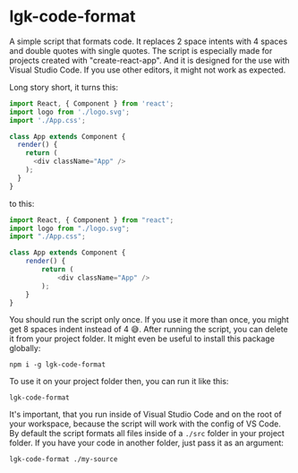 # lgk-code-format
A simple script that formats code. It replaces 2 space intents with 4 spaces and double quotes with single quotes.
The script is especially made for projects created with "create-react-app". And it is designed for the use with Visual Studio Code. If you use other editors, it might not work as expected.

Long story short, it turns this:
```javascript
import React, { Component } from 'react';
import logo from './logo.svg';
import './App.css';

class App extends Component {
  render() {
    return (
      <div className="App" />
    );
  }
}
```
to this:
```javascript
import React, { Component } from "react";
import logo from "./logo.svg";
import "./App.css";

class App extends Component {
    render() {
        return (
            <div className="App" />
        );
    }
}
```

You should run the script only once. If you use it more than once, you might get 8 spaces indent instead of 4 😅. After running the script, you can delete it from your project folder. It might even be useful to install this package globally:

```
npm i -g lgk-code-format
```
To use it on your project folder then, you can run it like this:
```
lgk-code-format
```
It's important, that you run inside of Visual Studio Code and on the root of your workspace, because the script will work with the config of VS Code.
By default the script formats all files inside of a `./src` folder in your project folder. If you have your code in another folder, just pass it as an argument:
```
lgk-code-format ./my-source
```